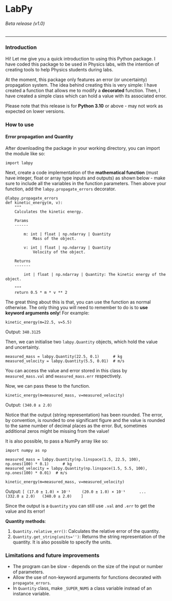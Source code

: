 # LabPy
###### Beta release (v1.0)

---

### Introduction

Hi! Let me give you a quick introduction to using this Python package. I have coded this package to be used in Physics labs, with the intention of creating tools to help Physics students during labs.

At the moment, this package only features an error (or uncertainty) propagation system. The idea behind creating this is very simple: I have created a function that allows me to modify a **decorated** function. Then, I have created a simple class which can hold a value with its associated error.

Please note that this release is for **Python 3.10** or above - may not work as expected on lower versions.

### How to use

#### Error propagation and Quantity

After downloading the package in your working directory, you can import the module like so:
```
import labpy
```

Next, create a code implementation of the **mathematical function** (must have integer, float or array type inputs and outputs) as shown below - make sure to include all the variables in the function parameters. Then above your function, add the `labpy.propagate_errors` decorator.

```
@labpy.propagate_errors
def kinetic_energy(m, v):
    """
    Calculates the kinetic energy.
    
    Params
    ------
    
        m: int | float | np.ndarray | Quantity
            Mass of the object.
        
        v: int | float | np.ndarray | Quantity
            Velocity of the object.
            
    Returns
    -------
        
        int | float | np.ndarray | Quantity: The kinetic energy of the object.
    
    """
    return 0.5 * m * v ** 2
```

The great thing about this is that, you can use the function as normal otherwise. The only thing you will need to remember to do is to **use keyword arguments only**! For example:

```
kinetic_energy(m=22.5, v=5.5)
```

Output: `340.3125`

Then, we can initialise two `labpy.Quantity` objects, which hold the value and uncertainty.

```
measured_mass = labpy.Quantity(22.5, 0.1)      # kg
measured_velocity = labpy.Quantity(5.5, 0.01)  # m/s
```

You can access the value and error stored in this class by `measured_mass.val` and `measured_mass.err` respectively.

Now, we can pass these to the function.

```
kinetic_energy(m=measured_mass, v=measured_velocity)
```

Output: `(340.0 ± 2.0)`

Notice that the output (string representation) has been rounded. The error, by convention, is rounded to one significant figure and the value is rounded to the same number of decimal places as the error. But, sometimes additional zeros might be missing from the value!

It is also possible, to pass a NumPy array like so:
```
import numpy as np

measured_mass = labpy.Quantity(np.linspace(1.5, 22.5, 100), np.ones(100) * 0.1)      # kg
measured_velocity = labpy.Quantity(np.linspace(1.5, 5.5, 100), np.ones(100) * 0.01)  # m/s

kinetic_energy(m=measured_mass, v=measured_velocity)
```

Output: `[ (17.0 ± 1.0) × 10⁻¹     (20.0 ± 1.0) × 10⁻¹      ...    (332.0 ± 2.0)   (340.0 ± 2.0)    ]`

Since the output is a `Quantity` you can still use `.val` and `.err` to get the value and its error!

**Quantity methods**:

1. `Quantity.relative_err()`: Calculates the relative error of the quantity.
2. `Quantity.get_string(units='')`: Returns the string representation of the quantity. It is also possible to specify the units.

### Limitations and future improvements
- The program can be slow - depends on the size of the input or number of parameters.
- Allow the use of non-keyword arguments for functions decorated with `propagate_errors`.
- In `Quantity` class, make `_SUPER_NUMS` a class variable instead of an instance variable.
